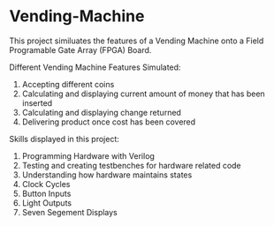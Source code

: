 # Vending-Machine

This project similuates the features of a Vending Machine onto a Field Programable Gate Array (FPGA) Board.

Different Vending Machine Features Simulated:
1. Accepting different coins
2. Calculating and displaying current amount of money that has been inserted
3. Calculating and displaying change returned
4. Delivering product once cost has been covered 

Skills displayed in this project:
1. Programming Hardware with Verilog
2. Testing and creating testbenches for hardware related code
3. Understanding how hardware maintains states
4. Clock Cycles
5. Button Inputs
6. Light Outputs
7. Seven Segement Displays
